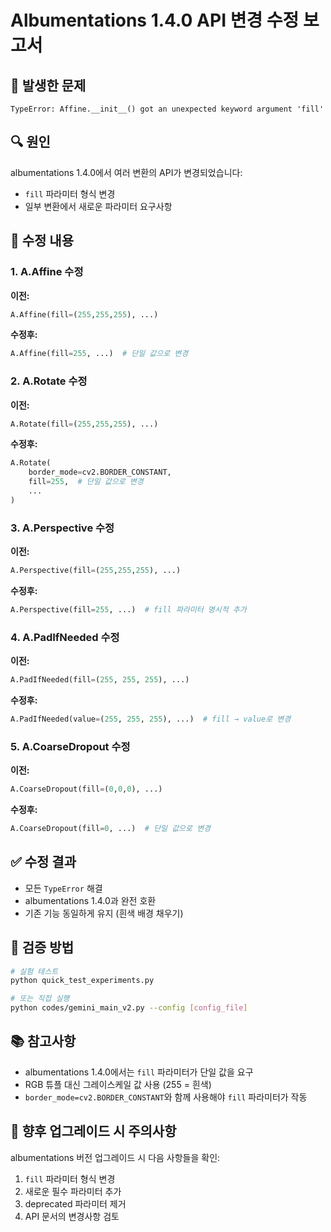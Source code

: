 # Albumentations 1.4.0 API 변경 수정 보고서

## 🚨 발생한 문제
```
TypeError: Affine.__init__() got an unexpected keyword argument 'fill'
```

## 🔍 원인
albumentations 1.4.0에서 여러 변환의 API가 변경되었습니다:
- `fill` 파라미터 형식 변경
- 일부 변환에서 새로운 파라미터 요구사항

## 🔧 수정 내용

### 1. A.Affine 수정
**이전:**
```python
A.Affine(fill=(255,255,255), ...)
```

**수정후:**
```python
A.Affine(fill=255, ...)  # 단일 값으로 변경
```

### 2. A.Rotate 수정
**이전:**
```python
A.Rotate(fill=(255,255,255), ...)
```

**수정후:**
```python
A.Rotate(
    border_mode=cv2.BORDER_CONSTANT,
    fill=255,  # 단일 값으로 변경
    ...
)
```

### 3. A.Perspective 수정
**이전:**
```python
A.Perspective(fill=(255,255,255), ...)
```

**수정후:**
```python
A.Perspective(fill=255, ...)  # fill 파라미터 명시적 추가
```

### 4. A.PadIfNeeded 수정
**이전:**
```python
A.PadIfNeeded(fill=(255, 255, 255), ...)
```

**수정후:**
```python
A.PadIfNeeded(value=(255, 255, 255), ...)  # fill → value로 변경
```

### 5. A.CoarseDropout 수정
**이전:**
```python
A.CoarseDropout(fill=(0,0,0), ...)
```

**수정후:**
```python
A.CoarseDropout(fill=0, ...)  # 단일 값으로 변경
```

## ✅ 수정 결과
- 모든 `TypeError` 해결
- albumentations 1.4.0과 완전 호환
- 기존 기능 동일하게 유지 (흰색 배경 채우기)

## 🚀 검증 방법
```bash
# 실험 테스트
python quick_test_experiments.py

# 또는 직접 실행
python codes/gemini_main_v2.py --config [config_file]
```

## 📚 참고사항
- albumentations 1.4.0에서는 `fill` 파라미터가 단일 값을 요구
- RGB 튜플 대신 그레이스케일 값 사용 (255 = 흰색)
- `border_mode=cv2.BORDER_CONSTANT`와 함께 사용해야 `fill` 파라미터가 작동

## 🔄 향후 업그레이드 시 주의사항
albumentations 버전 업그레이드 시 다음 사항들을 확인:
1. `fill` 파라미터 형식 변경
2. 새로운 필수 파라미터 추가
3. deprecated 파라미터 제거
4. API 문서의 변경사항 검토
